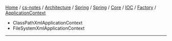 [Home](https://mengxianbin.github.io) /
[cs-notes](https://mengxianbin.github.io/cs-notes/site) /
[Architecture](https://mengxianbin.github.io/cs-notes/site/Architecture) /
[Spring](https://mengxianbin.github.io/cs-notes/site/Architecture/Spring) /
[Spring](https://mengxianbin.github.io/cs-notes/site/Architecture/Spring/Spring) /
[Core](https://mengxianbin.github.io/cs-notes/site/Architecture/Spring/Spring/Core) /
[IOC](https://mengxianbin.github.io/cs-notes/site/Architecture/Spring/Spring/Core/IOC) /
[Factory](https://mengxianbin.github.io/cs-notes/site/Architecture/Spring/Spring/Core/IOC/Factory) /
[ApplicationContext](https://mengxianbin.github.io/cs-notes/site/Architecture/Spring/Spring/Core/IOC/Factory/ApplicationContext)

* ClassPathXmlApplicationContext
* FileSystemXmlApplicationContext

---
